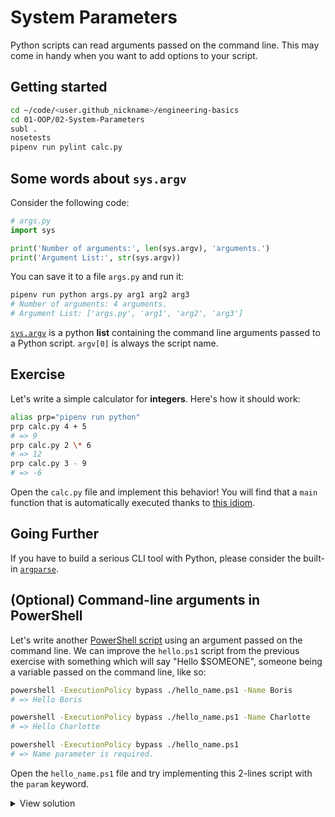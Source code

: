 # System Parameters

Python scripts can read arguments passed on the command line. This may come in handy when you want to add options to your script.

## Getting started

```bash
cd ~/code/<user.github_nickname>/engineering-basics
cd 01-OOP/02-System-Parameters
subl .
nosetests
pipenv run pylint calc.py
```

## Some words about `sys.argv`

Consider the following code:

```python
# args.py
import sys

print('Number of arguments:', len(sys.argv), 'arguments.')
print('Argument List:', str(sys.argv))
```

You can save it to a file `args.py` and run it:

```bash
pipenv run python args.py arg1 arg2 arg3
# Number of arguments: 4 arguments.
# Argument List: ['args.py', 'arg1', 'arg2', 'arg3']
```

[`sys.argv`](https://docs.python.org/3/library/sys.html#sys.argv) is a python **list** containing the command line arguments passed to a Python script. `argv[0]` is always the script name.

## Exercise

Let's write a simple calculator for **integers**. Here's how it should work:

```bash
alias prp="pipenv run python"
prp calc.py 4 + 5
# => 9
prp calc.py 2 \* 6
# => 12
prp calc.py 3 - 9
# => -6
```

Open the `calc.py` file and implement this behavior! You will find that a `main` function that is automatically executed thanks to [this idiom](https://docs.python.org/3/library/__main__.html).


## Going Further

If you have to build a serious CLI tool with Python, please consider the built-in [`argparse`](https://docs.python.org/3/library/argparse.html).

## (Optional) Command-line arguments in PowerShell


Let's write another [PowerShell script](https://docs.microsoft.com/powershell/module/microsoft.powershell.core/about/about_scripts) using an argument passed on the command line. We can improve the `hello.ps1` script from the previous exercise with something which will say "Hello $SOMEONE", someone being a variable passed on the command line, like so:

```bash
powershell -ExecutionPolicy bypass ./hello_name.ps1 -Name Boris
# => Hello Boris

powershell -ExecutionPolicy bypass ./hello_name.ps1 -Name Charlotte
# => Hello Charlotte

powershell -ExecutionPolicy bypass ./hello_name.ps1
# => Name parameter is required.
```

Open the `hello_name.ps1` file and try implementing this 2-lines script with the `param` keyword.

<details><summary markdown="span">View solution
</summary>

```powershell
param($Name = $(throw "Name parameter is required."))
Write-Output "Hello $Name"
```

</details>
